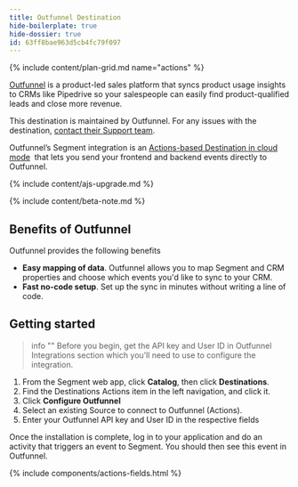 ```yaml
---
title: Outfunnel Destination
hide-boilerplate: true
hide-dossier: true
id: 63ff8bae963d5cb4fc79f097
---
```


{% include content/plan-grid.md name="actions" %}

[Outfunnel](https://outfunnel.com/product-led-sales-platform/?utm_source=segmentio&utm_medium=docs&utm_campaign=partners) is a product-led sales platform that syncs product usage insights to CRMs like Pipedrive so your salespeople can easily find product-qualified leads and close more revenue.

This destination is maintained by Outfunnel. For any issues with the destination, [contact their Support team](mailto:support@outfunnel.com).

Outfunnel’s Segment integration is an [Actions-based Destination in cloud mode](/docs/connections/destinations/#connection-modes)
 that lets you send your frontend and backend events directly to Outfunnel.

{% include content/ajs-upgrade.md %}

{% include content/beta-note.md %}

## Benefits of Outfunnel
Outfunnel provides the following benefits

- **Easy mapping of data**.  Outfunnel allows you to map Segment and CRM properties and choose which events you'd like to sync to your CRM.
- **Fast no-code setup**. Set up the sync in minutes without writing a line of code.

## Getting started

> info ""
> Before you begin, get the API key and User ID in Outfunnel Integrations section which you’ll need to use to configure the integration.

1. From the Segment web app, click **Catalog**, then click **Destinations**.
2. Find the Destinations Actions item in the left navigation, and click it.
3. Click **Configure Outfunnel**
4. Select an existing Source to connect to Outfunnel (Actions).
5. Enter your Outfunnel API key and User ID in the respective fields


Once the installation is complete, log in to your application and do an activity that triggers an event to Segment. You should then see this event in Outfunnel.

{% include components/actions-fields.html %}
